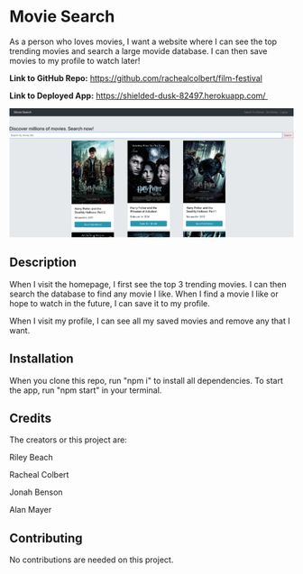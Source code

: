 # Movie Search
As a person who loves movies, I want a website where I can see the top trending movies and search a large movide database. I can then save movies to my profile to watch later!


**Link to GitHub Repo:** https://github.com/rachealcolbert/film-festival

**Link to Deployed App:** https://shielded-dusk-82497.herokuapp.com/ 

![Image of Application](homescreen.png)

## Description
When I visit the homepage, I first see the top 3 trending movies. I can then search the database to find any movie I like. When I find a movie I like or hope to watch in the future, I can save it to my profile. 

When I visit my profile, I can see all my saved movies and remove any that I want. 

## Installation
When you clone this repo, run "npm i" to install all dependencies. To start the app, run "npm start" in your terminal. 

## Credits
The creators or this project are:

Riley Beach

Racheal Colbert

Jonah Benson

Alan Mayer

## Contributing

No contributions are needed on this project.
